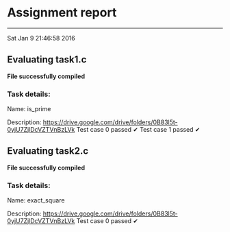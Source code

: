 # Assignment report
---
Sat Jan  9 21:46:58 2016

## Evaluating task1.c

**File successfully compiled**

### Task details:

Name: is_prime

Description: https://drive.google.com/drive/folders/0B83l5t-0yjU7ZjlDcVZTVnBzLVk
Test case 0 passed ✔︎ 
Test case 1 passed ✔︎ 
## Evaluating task2.c

**File successfully compiled**

### Task details:

Name: exact_square

Description: https://drive.google.com/drive/folders/0B83l5t-0yjU7ZjlDcVZTVnBzLVk
Test case 0 passed ✔︎ 
